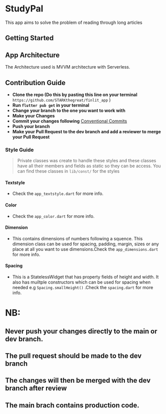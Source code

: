 # StudyPal

This app aims to solve the problem of reading through long articles

## Getting Started

## App Architecture 
The Architecture used is MVVM architecture with Serverless.

## Contribution Guide 

 - **Clone the repo (Do this by pasting this line on your terminal** `https://github.com/STARKthegreat/finlit_app` )
 - **Run `flutter pub get` in your terminal**
 - **Change your branch to the one you want to work with**
 - **Make your Changes**
 - **Commit your changes following** [Conventional Commits](https://www.conventionalcommits.org/en/v1.0.0/)
 - **Push your branch**
 - **Make your Pull Request to the dev branch and add a reviewer to merge your Pull Request**
### Style Guide 
  
  > Private classes was create to handle these styles and these classes have all their members and fields as static so they can be access.
  > You can find these classes in `lib/const/` for the styles


#### Textstyle

 -  Check the  `app_textstyle.dart` for more info.
 
 #### Color
 
 -  Check the  `app_color.dart` for more info.
 
 
  #### Dimension
 
 - This contains dimensions of numbers following a squence. This dimension class can be used for spacing, padding, margin, sizes or any place at all you want to use dimensions.Check the  `app_dimensions.dart` for more info.
 
 
  #### Spacing
 
 - This is a StatelessWidget that has property fields of height and width. It also has muiltple constructors which can be used for spacing when needed e.g `Spacing.smallHeight()` .Check the  `spacing.dart` for more info.
 
 # NB: 
## Never push your changes directly to the main or dev branch. 
## The pull request should be made to the dev branch
## The changes will then be merged with the dev branch after review
## The main brach contains production code.

